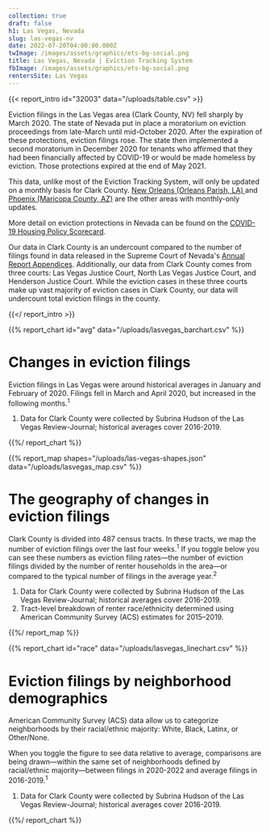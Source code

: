 ```yaml
---
collection: true
draft: false
h1: Las Vegas, Nevada
slug: las-vegas-nv
date: 2022-07-20T04:00:00.000Z
twImage: /images/assets/graphics/ets-bg-social.png
title: Las Vegas, Nevada | Eviction Tracking System
fbImage: /images/assets/graphics/ets-bg-social.png
rentersSite: Las Vegas
---
```


{{< report_intro id="32003" data="/uploads/table.csv" >}}







Eviction filings in the Las Vegas area (Clark County, NV) fell sharply by March 2020. The state of Nevada put in place a moratorium on eviction proceedings from late-March until mid-October 2020. After the expiration of these protections, eviction filings rose. The state then implemented a second moratorium in December 2020 for tenants who affirmed that they had been financially affected by COVID-19 or would be made homeless by eviction. Those protections expired at the end of May 2021. 

This data, unlike most of the Eviction Tracking System, will only be updated on a monthly basis for Clark County. [New Orleans (Orleans Parish, LA) ](https://evictionlab.org/eviction-tracking/new-orleans-la/)and [](https://evictionlab.org/eviction-tracking/las-vegas-nv/)[Phoenix (Maricopa County, AZ)](https://evictionlab.org/eviction-tracking/phoenix-az/) are the other areas with monthly-only updates. 

More detail on eviction protections in Nevada can be found on the [COVID-19 Housing Policy Scorecard](https://evictionlab.org/covid-policy-scorecard/nv/).

Our data in Clark County is an undercount compared to the number of filings found in [](http://www.courts.state.va.us/courtadmin/aoc/judpln/csi/home.html)data released in the Supreme Court of Nevada's [Annual Report Appendices](https://nvcourts.gov/Supreme/Reports/Annual_Reports/2020_Annual_Report/). Additionally, our data from Clark County comes from three courts: Las Vegas Justice Court, North Las Vegas Justice Court, and Henderson Justice Court. While the eviction cases in these three courts make up vast majority of eviction cases in Clark County, our data will undercount total eviction filings in the county.







{{</ report_intro >}}



{{% report_chart id="avg" data="/uploads/lasvegas_barchart.csv" %}}

# Changes in eviction filings

Eviction filings in Las Vegas were around historical averages in January and February of 2020. Filings fell in March and April 2020, but increased in the following months.<sup>1</sup>

1. Data for Clark County were collected by Subrina Hudson of the Las Vegas Review-Journal; historical averages cover 2016-2019.

{{%/ report_chart %}}



{{% report_map shapes="/uploads/las-vegas-shapes.json" data="/uploads/lasvegas_map.csv" %}}

# The geography of changes in eviction filings

Clark County is divided into 487 census tracts. In these tracts, we map the number of eviction filings over the last four weeks.<sup>1</sup> If you toggle below you can see these numbers as eviction filing rates—the number of eviction filings divided by the number of renter households in the area—or compared to the typical number of filings in the average year.<sup>2</sup>

1. Data for Clark County were collected by Subrina Hudson of the Las Vegas Review-Journal; historical averages cover 2016-2019. 
2. Tract-level breakdown of renter race/ethnicity determined using American Community Survey (ACS) estimates for 2015–2019.

{{%/ report_map %}}



{{% report_chart id="race" data="/uploads/lasvegas_linechart.csv" %}}



# Eviction filings by neighborhood demographics

American Community Survey (ACS) data allow us to categorize neighborhoods by their racial/ethnic majority: White, Black, Latinx, or Other/None. 

When you toggle the figure to see data relative to average, comparisons are being drawn—within the same set of neighborhoods defined by racial/ethnic majority—between filings in 2020-2022 and average filings in 2016-2019.<sup>1</sup>

1. Data for Clark County were collected by Subrina Hudson of the Las Vegas Review-Journal; historical averages cover 2016-2019.



{{%/ report_chart %}}
